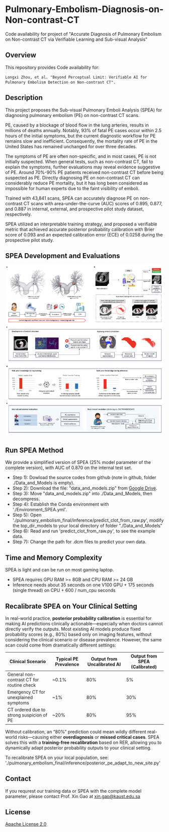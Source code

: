 # Pulmonary-Embolism-Diagnosis-on-Non-contrast-CT
Code availability for project of "Accurate Diagnosis of Pulmonary Embolism on Non-contrast CT via Verifiable Learning and Sub-visual Analysis"

## Overview
This repository provides Code availability for:
```
Longxi Zhou, et al. "Beyond Perceptual Limit: Verifiable AI for Pulmonary Embolism Detection on Non-contrast CT".
```

## Description
This project proposes the Sub-visual Pulmonary Emboli Analysis (SPEA) for diagnosing pulmonary embolism (PE) on non-contrast CT scans. 

PE, caused by a blockage of blood flow in the lung arteries, results in millions of deaths annually. Notably, 93% of fatal PE cases occur within 2.5 hours of the initial symptoms, but the current diagnostic workflow for PE remains slow and inefficient. Consequently, the mortality rate of PE in the United States has remained unchanged for over three decades.

The symptoms of PE are often non-specific, and in most cases, PE is not initially suspected. When general tests, such as non-contrast CT, fail to explain the symptoms, further evaluations may reveal evidence suggestive of PE.  Around 70%-90% PE patients received non-contrast CT before being suspected as PE. Directly diagnosing PE on non-contrast CT can considerably reduce PE mortality, but it has long been considered as impossible for human experts due to the faint visibility of emboli.

Trained with 43,841 scans, SPEA can accurately diagnose PE on non-contrast CT scans with area-under-the-curve (AUC) scores of 0.895, 0.877, and 0.887 in internal, external, and prospective pilot study dataset, respectively. 

SPEA utilized an interpretable training strategy, and proposed a verifiable metric that achieved accurate posterior probability calibration with Brier score of 0.093 and an expected calibration error (ECE) of 0.0258 during the prospective pilot study.



## SPEA Development and Evaluations
<div align="center">
  <img src="./github_resources/Figure 1.png" width=1200>
</div>

## Run SPEA Method
We provide a simplified version of SPEA (25% model parameter of the complete version), with AUC of 0.870 on the internal test set.
- Step 1): Dowload the source codes from github (note in github, folder ./Data_and_Models is empty).
- Step 2): Download the file: "data_and_models.zip" from [Google Drive](https://drive.google.com/file/d/17oBAySfVm8WAFWj31fSaU4JrrDtZYz5Z/view?usp=sharing).
- Step 3): Move "data_and_models.zip" into ./Data_and_Models, then decompress.
- Step 4): Establish the Conda environment with './Environment_SPEA.yml'.
- Step 5): Open './pulmonary_embolism_final/inference/predict_clot_from_raw.py', modify the top_dir_models to your local directory of folder "./Data_and_Models"
- Step 6): Read and run 'predict_clot_from_raw.py', to see the example data.
- Step 7): Change the path for .dcm files to predict your own data.

## Time and Memory Complexity
SPEA is light and can be run on most gaming laptop.
- SPEA requires GPU RAM >= 8GB and CPU RAM >= 24 GB
- Inference needs about 35 seconds on one V100 GPU + 175 seconds (single thread) on CPU + 600 / num_cpu seconds

## Recalibrate SPEA on Your Clinical Setting
In real-world practice, **posterior probability calibration** is essential for making AI predictions clinically actionable—especially when doctors cannot directly verify the outputs.
Most existing AI models produce fixed probability scores (e.g., 80%) based only on imaging features, without considering the clinical scenario or disease prevalence. However, the same scan could come from dramatically different settings:

| Clinical Scenario                                | Typical PE Prevalence | Output from Uncalibrated AI | Output from SPEA (Calibrated) |
|--------------------------------------------------|------------------------|------------------------------|-------------------------------|
| General non-contrast CT for routine check        | ~0.1%                  | 80%                        | 5%                        |
| Emergency CT for unexplained symptoms            | ~1%                    | 80%                        | 30%                       |
| CT ordered due to strong suspicion of PE         | ~20%                   | 80%                        | 95%                       |

Without calibration, an “80%” prediction could mean wildly different real-world risks—causing either **overdiagnosis** or **missed critical cases**.
SPEA solves this with a **training-free recalibration** based on RER, allowing you to dynamically adapt posterior probability outputs to your clinical setting.

To recalibrate SPEA on your local population, see:
'./pulmonary_embolism_final/inference/posterior_pe_adapt_to_new_site.py'



## Contact
If you requrest our training data or SPEA with the complete model parameter, please contact Prof. Xin Gao at xin.gao@kaust.edu.sa

## License
[Apache License 2.0](https://github.com/LongxiZhou/Pulmonary-Embolism-Diagnosis-on-Non-contrast-CT/blob/main/LICENSE)
